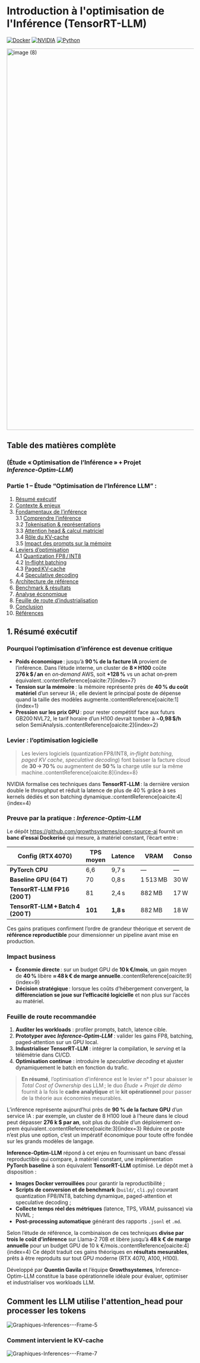# Introduction à l'optimisation de l'Inférence (TensorRT-LLM)

[![Docker](https://img.shields.io/badge/Docker-Ready-blue?logo=docker)](https://docker.com)
[![NVIDIA](https://img.shields.io/badge/NVIDIA-GPU%20Optimized-green?logo=nvidia)](https://nvidia.com)
[![Python](https://img.shields.io/badge/Python-3.10+-yellow?logo=python)](https://python.org)

<img width="1536" height="1024" alt="image (8)" src="https://github.com/user-attachments/assets/0946ed65-1e46-457f-9321-c89887d3bec4" />

## Table des matières complète  
### (Étude « Optimisation de l’Inférence » + Projet *Inference‑Optim‑LLM*)

### **Partie 1 – Étude “Optimisation de l’Inférence LLM”** : 
1.  [Résumé exécutif](#1-résumé-exécutif)  
2.  [Contexte & enjeux](#2-contexte--enjeux)  
3.  [Fondamentaux de l’inférence](#3-fondamentaux-de-linférence)  
    3.1 [Comprendre l’inférence](#31-comprendre-linférence)  
    3.2 [Tokenisation & représentations](#32-tokenisation--représentations)  
    3.3 [Attention head & calcul matriciel](#33-attention-head--calcul-matriciel)  
    3.4 [Rôle du KV‑cache](#34-rôle-du-kv-cache)  
    3.5 [Impact des prompts sur la mémoire](#35-impact-des-prompts-sur-la-mémoire)  
4.  [Leviers d’optimisation](#4-leviers-doptimisation)  
    4.1 [Quantization FP8 / INT8](#41-quantization-fp8--int8)  
    4.2 [In‑flight batching](#42-in‑flight-batching)  
    4.3 [Paged KV‑cache](#43-paged-kv-cache)  
    4.4 [Speculative decoding](#44-speculative-decoding)  
5.  [Architecture de référence](#5-architecture-de-référence)  
6.  [Benchmark & résultats](#6-benchmark--résultats)  
7.  [Analyse économique](#7-analyse-économique)  
8.  [Feuille de route d’industrialisation](#8-feuille-de-route-dindustrialisation)  
9.  [Conclusion](#9-conclusion)  
10. [Références](#10-références) 


## 1. Résumé exécutif<a id="1-résumé-exécutif"></a>

### Pourquoi l’optimisation d’inférence est devenue critique  

- **Poids économique** : jusqu’à **90 % de la facture IA** provient de l’inférence. Dans l’étude interne, un cluster de **8 × H100** coûte **276 k $ / an** en *on‑demand* AWS, soit **+128 %** vs un achat on‑prem équivalent.:contentReference[oaicite:7]{index=7}  
- **Tension sur la mémoire** : la mémoire représente près de **40 % du coût matériel** d’un serveur IA ; elle devient le principal poste de dépense quand la taille des modèles augmente.:contentReference[oaicite:1]{index=1}  
- **Pression sur les prix GPU** : pour rester compétitif face aux futurs GB200 NVL72, le tarif horaire d’un H100 devrait tomber à ~**0,98 $/h** selon SemiAnalysis.:contentReference[oaicite:2]{index=2}  

### Levier : l’optimisation logicielle  

> Les leviers logiciels (quantization FP8/INT8, *in‑flight batching*, *paged KV cache*, *speculative decoding*) font baisser la facture cloud de **30 → 70 %** ou augmentent de **50 %** la charge utile sur la même machine.:contentReference[oaicite:8]{index=8}  

NVIDIA formalise ces techniques dans **TensorRT‑LLM** : la dernière version double le *throughput* et réduit la latence de plus de 40 % grâce à ses kernels dédiés et son batching dynamique.:contentReference[oaicite:4]{index=4}  

### Preuve par la pratique : *Inference‑Optim‑LLM*  

Le dépôt <https://github.com/growthsystemes/open-source-ai> fournit un **banc d’essai Dockerisé** qui mesure, à matériel constant, l’écart entre :

| Config (RTX 4070) | TPS moyen | Latence | VRAM | Conso | Speed‑up |
|-------------------|-----------|---------|------|--------|----------|
| **PyTorch CPU**   | 6,6       | 9,7 s   | —    | —      | 1× |
| **Baseline GPU (64 T)** | 70 | 0,8 s | 1 513 MB | 30 W | **10×** |
| **TensorRT‑LLM FP16 (200 T)** | 81 | 2,4 s | 882 MB | 17 W | **12×** |
| **TensorRT‑LLM + Batch 4 (200 T)** | **101** | **1,8 s** | 882 MB | 18 W | **15×** |

Ces gains pratiques confirment l’ordre de grandeur théorique et servent de **référence reproductible** pour dimensionner un pipeline avant mise en production.

### Impact business  

- **Économie directe** : sur un budget GPU de **10 k €/mois**, un gain moyen de **40 %** libère **≈ 48 k € de marge annuelle**.:contentReference[oaicite:9]{index=9}  
- **Décision stratégique** : lorsque les coûts d’hébergement convergent, la **différenciation se joue sur l’efficacité logicielle** et non plus sur l’accès au matériel.  

### Feuille de route recommandée  

1. **Auditer les workloads** : profiler prompts, batch, latence cible.  
2. **Prototyper avec *Inference‑Optim‑LLM*** : valider les gains FP8, batching, paged‑attention sur un GPU local.  
3. **Industrialiser TensorRT‑LLM** : intégrer la compilation, le *serving* et la télémétrie dans CI/CD.  
4. **Optimisation continue** : introduire le *speculative decoding* et ajuster dynamiquement le batch en fonction du trafic.  

> **En résumé**, l’optimisation d’inférence est le levier n° 1 pour abaisser le *Total Cost of Ownership* des LLM ; le duo *Étude + Projet de démo* fournit à la fois le **cadre analytique** et le **kit opérationnel** pour passer de la théorie aux économies mesurables.


L’inférence représente aujourd’hui près de **90 % de la facture GPU** d’un service IA : par exemple, un cluster de 8 H100 loué à l’heure dans le cloud peut dépasser **276 k $ par an**, soit plus du double d’un déploiement on-prem équivalent.:contentReference[oaicite:3]{index=3} Réduire ce poste n’est plus une option, c’est un impératif économique pour toute offre fondée sur les grands modèles de langage.

**Inference-Optim-LLM** répond à cet enjeu en fournissant un banc d’essai reproductible qui compare, à matériel constant, une implémentation **PyTorch baseline** à son équivalent **TensorRT-LLM** optimisé. Le dépôt met à disposition :

- **Images Docker verrouillées** pour garantir la reproductibilité ;
- **Scripts de conversion et de benchmark** (`build/`, `cli.py`) couvrant quantization FP8/INT8, batching dynamique, paged-attention et speculative decoding ;
- **Collecte temps réel des métriques** (latence, TPS, VRAM, puissance) via NVML ;
- **Post-processing automatique** générant des rapports `.jsonl` et `.md`.

Selon l’étude de référence, la combinaison de ces techniques **divise par trois le coût d’inférence** sur Llama-2 70B et libère jusqu’à **48 k € de marge annuelle** pour un budget GPU de 10 k €/mois.:contentReference[oaicite:4]{index=4} Ce dépôt traduit ces gains théoriques en **résultats mesurables**, prêts à être reproduits sur tout GPU moderne (RTX 4070, A100, H100).

Développé par **Quentin Gavila** et l’équipe **Growthsystemes**, Inference-Optim-LLM constitue la base opérationnelle idéale pour évaluer, optimiser et industrialiser vos workloads LLM.

## Comment les LLM utilise l'attention_head pour processer les tokens 
![Graphiques-Inferences---Frame-5](https://github.com/user-attachments/assets/5def98ca-90d5-4fcf-b437-dd28e504182c)

### Comment intervient le KV-cache
![Graphiques-Inferences---Frame-7](https://github.com/user-attachments/assets/190474cf-d9c8-44f0-b807-120b520772a1)

